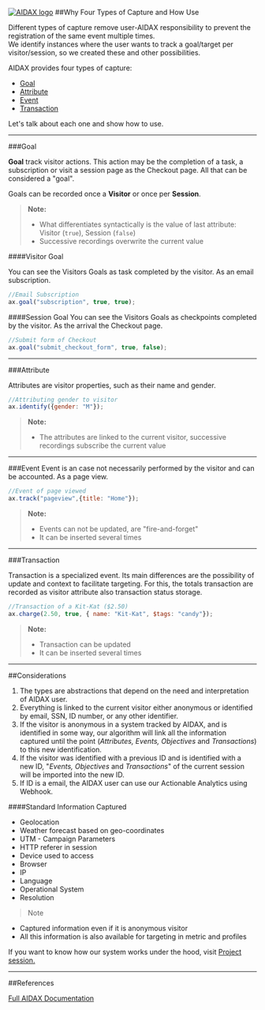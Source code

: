 [![AIDAX logo](https://raw.githubusercontent.com/astfarias/aidax/master/files/img/logo/logo2-less.png)](http://aidaxbi.com/)
##Why Four Types of Capture and How Use

Different types of capture remove user-AIDAX responsibility to prevent the registration of the same event multiple times.  
We identify instances where the user wants to track a goal/target per visitor/session, so we created these and other possibilities.  

AIDAX provides four types of capture:  

- [Goal](https://github.com/AIDAX/aidax/blob/master/tutorials/aidax/why-four-types-of-capture.md#goal)
- [Attribute](https://github.com/AIDAX/aidax/blob/master/tutorials/aidax/why-four-types-of-capture.md#attribute)
- [Event](https://github.com/AIDAX/aidax/blob/master/tutorials/aidax/why-four-types-of-capture.md#event)
- [Transaction](https://github.com/AIDAX/aidax/blob/master/tutorials/aidax/why-four-types-of-capture.md#transaction)


Let's talk about each one and show how to use.

----------
###Goal

**Goal** track visitor actions. This action may be the completion of a task, a subscription or visit a session page as the Checkout page. All that can be considered a "goal".   

Goals can be recorded once a **Visitor** or once per **Session**.    
>**Note:**
>
> - What differentiates syntactically is the value of last attribute: Visitor (`true`), Session (`false`)
> - Successive recordings overwrite the current value  


####Visitor Goal

You can see the Visitors Goals as task completed by the visitor. As an email subscription.  

```javascript
//Email Subscription
ax.goal("subscription", true, true);
```

####Session Goal
You can see the Visitors Goals as checkpoints completed by the visitor. As the arrival the Checkout page.   

```javascript
//Submit form of Checkout
ax.goal("submit_checkout_form", true, false);
```
----------
###Attribute

Attributes are visitor properties, such as their name and gender.  

```javascript
//Attributing gender to visitor
ax.identify({gender: "M"});
```
>**Note:** 
>
> - The attributes are linked to the current visitor, successive recordings subscribe the current value  

----------
###Event
Event is an case not necessarily performed by the visitor and can be accounted. As a page view.  
```javascript
//Event of page viewed 
ax.track("pageview",{title: "Home"});
```
>**Note:** 
>
> - Events can not be updated, are "fire-and-forget"   
> - It can be inserted several times  

----------
###Transaction

Transaction is a specialized event. Its main differences are the possibility of update and context to facilitate targeting. For this, the totals transaction are recorded as visitor attribute also transaction status storage.    
```javascript
//Transaction of a Kit-Kat ($2.50)
ax.charge(2.50, true, { name: "Kit-Kat", $tags: "candy"});
```
>**Note:** 
>
> - Transaction can be updated
> - It can be inserted several times

----------
##Considerations

 1. The types are abstractions that depend on the need and interpretation of AIDAX user.  
 2. Everything is linked to the current visitor either anonymous or identified by email, SSN, ID number, or any other identifier.
 3. If the visitor is anonymous in a system tracked by AIDAX, and is identified in some way, our algorithm will link all the information captured until the point (*Attributes, Events, Objectives* and *Transactions*) to this new identification.
 4. If the visitor was identified with a previous ID and is identified with a new ID, "*Events, Objectives* and *Transactions*" of the current session will be imported into the new ID.
 5. If ID is a email, the AIDAX user can use our Actionable Analytics using Webhook.

    
####Standard Information Captured

- Geolocation
- Weather forecast based on geo-coordinates
- UTM - Campaign Parameters 
- HTTP referer in session
- Device used to access
 - Browser
 - IP
 - Language
 - Operational System
 - Resolution
 
> Note
>
 - Captured information even if it is anonymous visitor  
 - All this information is also available for targeting in metric and profiles  

If you want to know how our system works under the hood, visit [Project session.](https://github.com/AIDAX/aidax/wiki/Project)

----------
##References

[Full AIDAX Documentation](http://doc.aidax.com.br/)  
